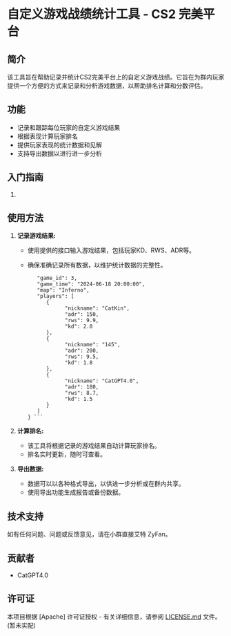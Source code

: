 # 自定义游戏战绩统计工具 - CS2 完美平台

## 简介
该工具旨在帮助记录并统计CS2完美平台上的自定义游戏战绩。它旨在为群内玩家提供一个方便的方式来记录和分析游戏数据，以帮助排名计算和分数评估。

## 功能
- 记录和跟踪每位玩家的自定义游戏结果
- 根据表现计算玩家排名
- 提供玩家表现的统计数据和见解
- 支持导出数据以进行进一步分析

## 入门指南
1. 


## 使用方法
1. **记录游戏结果:**
   - 使用提供的接口输入游戏结果，包括玩家KD、RWS、ADR等。
   - 确保准确记录所有数据，以维护统计数据的完整性。

      ```  {
         "game_id": 3,
         "game_time": "2024-06-18 20:00:00",
         "map": "Inferno",
         "players": [
            {
                  "nickname": "CatKin",
                  "adr": 150,
                  "rws": 9.9,
                  "kd": 2.0
            },
            {
                  "nickname": "145",
                  "adr": 200,
                  "rws": 9.5,
                  "kd": 1.8
            },
            {
                  "nickname": "CatGPT4.0",
                  "adr": 180,
                  "rws": 8.7,
                  "kd": 1.5
            }
         ]
      } ```

1. **计算排名:**
   - 该工具将根据记录的游戏结果自动计算玩家排名。
   - 排名实时更新，随时可查看。

2. **导出数据:**
   - 数据可以以各种格式导出，以供进一步分析或在群内共享。
   - 使用导出功能生成报告或备份数据。

## 技术支持
如有任何问题、问题或反馈意见，请在小群直接艾特 ZyFan。 

## 贡献者
- CatGPT4.0

## 许可证
本项目根据 [Apache] 许可证授权 - 有关详细信息，请参阅 [LICENSE.md](LICENSE.md) 文件。(暂未实配)
